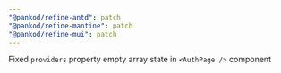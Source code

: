 ```yaml
---
"@pankod/refine-antd": patch
"@pankod/refine-mantine": patch
"@pankod/refine-mui": patch
---
```


Fixed `providers` property empty array state in `<AuthPage />` component

